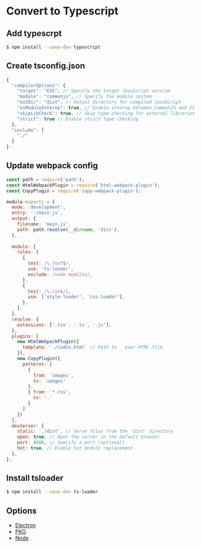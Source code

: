 # Convert to Typescript


## Add typescrpt

```bash
$ npm install --save-dev typescript
```

## Create tsconfig.json

```javascript
{
  "compilerOptions": {
    "target": "ES5", // Specify the target JavaScript version
    "module": "commonjs", // Specify the module system
    "outDir": "dist", // Output directory for compiled JavaScript
    "esModuleInterop": true, // Enable interop between CommonJS and ES modules
    "skipLibCheck": true, // Skip type checking for external libraries
    "strict": true // Enable strict type checking
  },
  "include": [
    "./"
  ]
}
```

## Update webpack config

```javascript
const path = require('path');
const HtmlWebpackPlugin = require('html-webpack-plugin');
const CopyPlugin = require('copy-webpack-plugin');

module.exports = {
  mode: 'development',
  entry: './main.js',
  output: {
    filename: 'main.js',
    path: path.resolve(__dirname, 'dist'),
  },
  
  module: {  
    rules: [
      {
        test: /\.tsx?$/,
        use: 'ts-loader',
        exclude: /node_modules/,
      },
      {
        test: /\.css$/i,
        use: ['style-loader', 'css-loader'],
      },    
    ],
  },
  resolve: {
    extensions: ['.tsx', '.ts', '.js'],
  },
  plugins: [
    new HtmlWebpackPlugin({
      template: './index.html' // Path to   your HTML file
    }),
    new CopyPlugin({
      patterns: [
        {
          from: 'images',
          to: 'images'
        },
        { from: '*.css',
          to: '.'          
        }
      ]
    })
  ],
  devServer: {
    static: './dist', // Serve files from the 'dist' directory
    open: true, // Open the server in the default browser
    port: 8080, // Specify a port (optional)
    hot: true, // Enable hot module replacement
  },
};

```

## Install tsloader

```bash
$ npm install --save-dev ts-loader
```


## Options

- [Electron](https://www.electronjs.org/docs/latest/)
- [PKG](https://github.com/vercel/pkg#readme)
- [Node](https://nodejs.org/api/single-executable-applications.html)
